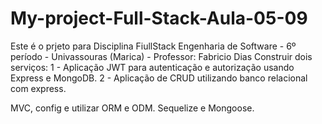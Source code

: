 # My-project-Full-Stack-Aula-05-09
Este é o prjeto para Disciplina FiullStack  Engenharia de Software - 6º período - Univassouras (Marica) - Professor: Fabricio Dias
Construir dois serviços:
1 - Aplicação JWT para autenticação e autorização usando Express e MongoDB.
2 - Aplicação de CRUD utilizando banco relacional com express.


MVC, config e utilizar ORM e ODM. Sequelize e Mongoose.
